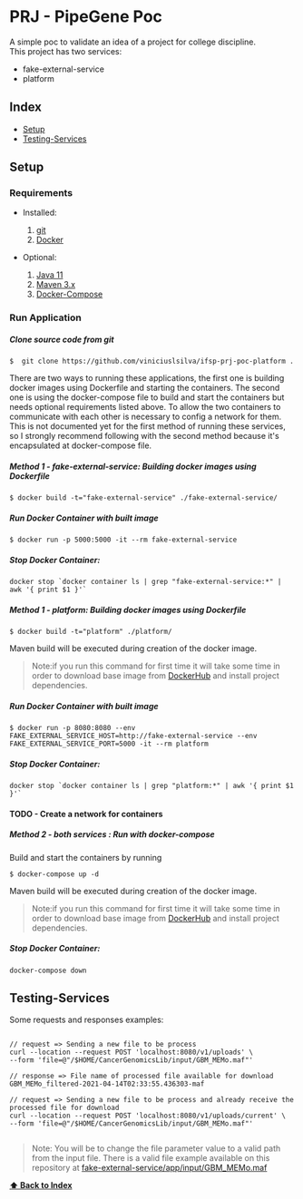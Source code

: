 # PRJ - PipeGene Poc

A simple poc to validate an idea of a project for college discipline.  
This project has two services:

- fake-external-service
- platform


## Index
* [Setup](#Setup)
* [Testing-Services](#Testing-Services)


## Setup
### Requirements

* Installed:
  1.	[git](https://www.digitalocean.com/community/tutorials/how-to-contribute-to-open-source-getting-started-with-git)
  2.	[Docker](https://www.docker.com/)

* Optional:
  1.	[Java 11](https://www.oracle.com/technetwork/java/javase/overview/index.html)
  2.	[Maven 3.x](https://maven.apache.org/install.html)
  3.	[Docker-Compose](https://docs.docker.com/compose/install/)

### Run Application
##### Clone source code from git
```  
$  git clone https://github.com/viniciuslsilva/ifsp-prj-poc-platform .  
```

There are two ways to running these applications, the first one is building docker images using Dockerfile and starting the containers. The second one is using the docker-compose file to build and start the containers but needs optional requirements listed above.
To allow the two containers to communicate with each other is necessary to config a network for them. This is not documented yet for the first method of running these services, so I strongly recommend following with the second method because it's encapsulated at docker-compose file.

##### Method 1 - fake-external-service:	Building docker images using Dockerfile
```  
$ docker build -t="fake-external-service" ./fake-external-service/  
```  
##### Run Docker Container with built image
```  
$ docker run -p 5000:5000 -it --rm fake-external-service   
```  

#####  Stop Docker Container:
```  
docker stop `docker container ls | grep "fake-external-service:*" | awk '{ print $1 }'`  
```  
##### Method 1 - platform:	Building docker images using Dockerfile
```  
$ docker build -t="platform" ./platform/  
```  
Maven build will be executed during creation of the docker image.

>Note:if you run this command for first time it will take some time in order to download base image from [DockerHub](https://hub.docker.com/) and install project dependencies.

##### Run Docker Container  with built image
```  
$ docker run -p 8080:8080 --env FAKE_EXTERNAL_SERVICE_HOST=http://fake-external-service --env FAKE_EXTERNAL_SERVICE_PORT=5000 -it --rm platform
```  

#####  Stop Docker Container:
```  
docker stop `docker container ls | grep "platform:*" | awk '{ print $1 }'`  
```  
#### TODO - Create a network for containers

##### Method 2 - both services : Run with docker-compose

Build and start the containers by running

```  
$ docker-compose up -d 
```  
Maven build will be executed during creation of the docker image.

>Note:if you run this command for first time it will take some time in order to download base image from [DockerHub](https://hub.docker.com/) and install project dependencies.

##### Stop Docker Container:
```  
docker-compose down  
```  
## Testing-Services
Some requests and responses examples:

```  

// request => Sending a new file to be process
curl --location --request POST 'localhost:8080/v1/uploads' \
--form 'file=@"/$HOME/CancerGenomicsLib/input/GBM_MEMo.maf"'

// response => File name of processed file available for download
GBM_MEMo_filtered-2021-04-14T02:33:55.436303-maf

// request => Sending a new file to be process and already receive the processed file for download
curl --location --request POST 'localhost:8080/v1/uploads/current' \
--form 'file=@"/$HOME/CancerGenomicsLib/input/GBM_MEMo.maf"'


```  
>Note: You will be to change the file parameter value to a valid path from the input file. There is a valid file example available on this repository at [fake-external-service/app/input/GBM_MEMo.maf](https://github.com/viniciuslsilva/ifsp-prj-poc-platform/blob/main/fake-external-service/input/GBM_MEMo.maf)

**[⬆ Back to Index](#index)**
